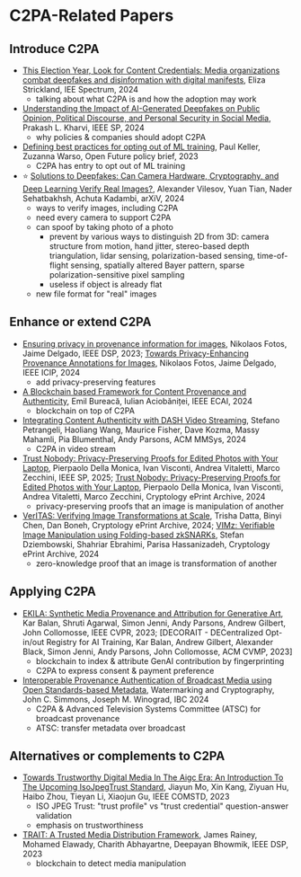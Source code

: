 # C2PA-Related Papers

## Introduce C2PA

- [This Election Year, Look for Content Credentials:
    Media organizations combat deepfakes and disinformation with
    digital manifests](https://ieeexplore.ieee.org/abstract/document/10380467),
    Eliza Strickland, IEE Spectrum, 2024
    - talking about what C2PA is and how the adoption may work
- [Understanding the Impact of AI-Generated Deepfakes on Public Opinion,
    Political Discourse, and Personal Security in
    Social Media](https://ieeexplore.ieee.org/abstract/document/10552098),
    Prakash L. Kharvi, IEEE SP, 2024
    - why policies & companies should adopt C2PA
- [Defining best practices for opting out of ML
    training](https://openfuture.eu/wp-content/uploads/2023/09/Best-_practices_for_optout_ML_training.pdf),
    Paul Keller, Zuzanna Warso, Open Future policy brief, 2023
    - C2PA has entry to opt out of ML training
- ⭐ [Solutions to Deepfakes: Can Camera Hardware, Cryptography, and
    Deep Learning Verify Real Images?](https://arxiv.org/abs/2407.04169),
    Alexander Vilesov, Yuan Tian, Nader Sehatbakhsh, Achuta Kadambi, arXiV,
    2024
    - ways to verify images, including C2PA
    - need every camera to support C2PA
    - can spoof by taking photo of a photo
        - prevent by various ways to distinguish 2D from 3D:
            camera structure from motion, hand jitter,
            stereo-based depth triangulation, lidar sensing,
            polarization-based sensing, time-of-flight sensing,
            spatially altered Bayer pattern,
            sparse polarization-sensitive pixel sampling
        - useless if object is already flat
    - new file format for "real" images

## Enhance or extend C2PA

- [Ensuring privacy in provenance information for
    images](https://2025.ic-dsp.org/wp-content/uploads/2023/05/DSP2023-48.pdf),
    Nikolaos Fotos, Jaime Delgado, IEEE DSP, 2023;
    [Towards Privacy-Enhancing Provenance Annotations for
    Images](https://ieeexplore.ieee.org/abstract/document/10647277),
    Nikolaos Fotos, Jaime Delgado, IEEE ICIP, 2024
    - add privacy-preserving features
- [A Blockchain based Framework for Content Provenance and
    Authenticity](https://ieeexplore.ieee.org/abstract/document/10607477),
    Emil Bureacă, Iulian Aciobăniței, IEEE ECAI, 2024
    - blockchain on top of C2PA
- [Integrating Content Authenticity with
    DASH Video Streaming](https://dl.acm.org/doi/abs/10.1145/3625468.3652198),
    Stefano Petrangeli, Haoliang Wang, Maurice Fisher, Dave Kozma,
    Massy Mahamli, Pia Blumenthal, Andy Parsons, ACM MMSys, 2024
    - C2PA in video stream
- [Trust Nobody: Privacy-Preserving Proofs for Edited Photos with Your
    Laptop](https://www.computer.org/csdl/proceedings-article/sp/2025/223600a014/21B7Q66yaAg),
    Pierpaolo Della Monica, Ivan Visconti, Andrea Vitaletti, Marco Zecchini,
    IEEE SP, 2025; [Trust Nobody: Privacy-Preserving Proofs for
    Edited Photos with Your Laptop](https://eprint.iacr.org/2024/1074),
    Pierpaolo Della Monica, Ivan Visconti, Andrea Vitaletti, Marco Zecchini,
    Cryptology ePrint Archive, 2024
    - privacy-preserving proofs that an image is manipulation of another
- [VerITAS:
    Verifying Image Transformations at
    Scale](https://eprint.iacr.org/2024/1066), Trisha Datta, Binyi Chen,
    Dan Boneh, Cryptology ePrint Archive, 2024; [VIMz:
    Verifiable Image Manipulation using Folding-based
    zkSNARKs](https://eprint.iacr.org/2024/1063), Stefan Dziembowski,
    Shahriar Ebrahimi, Parisa Hassanizadeh, Cryptology ePrint Archive, 2024
    - zero-knowledge proof that an image is transformation of another

## Applying C2PA

- [EKILA: Synthetic Media Provenance and Attribution for Generative
    Art](https://openaccess.thecvf.com/content/CVPR2023W/WMF/papers/Balan_EKILA_Synthetic_Media_Provenance_and_Attribution_for_Generative_Art_CVPRW_2023_paper.pdf),
    Kar Balan, Shruti Agarwal, Simon Jenni, Andy Parsons, Andrew Gilbert,
    John Collomosse, IEEE CVPR, 2023;
    [DECORAIT - DECentralized Opt-in/out Registry for AI Training, Kar Balan,
    Andrew Gilbert, Alexander Black, Simon Jenni, Andy Parsons,
    John Collomosse, ACM CVMP, 2023]
    - blockchain to index & attribute GenAI contribution by fingerprinting
    - C2PA to express consent & payment preference
- [Interoperable Provenance Authentication of
    Broadcast Media using Open Standards-based
    Metadata](https://arxiv.org/abs/2405.12336), Watermarking and Cryptography,
    John C. Simmons, Joseph M. Winograd, IBC 2024
    - C2PA & Advanced Television Systems Committee (ATSC) for
        broadcast provenance
    - ATSC: transfer metadata over broadcast

## Alternatives or complements to C2PA

- [Towards Trustworthy Digital Media In The Aigc Era:
    An Introduction To The Upcoming IsoJpegTrust
    Standard](https://ieeexplore.ieee.org/abstract/document/10353009),
    Jiayun Mo, Xin Kang, Ziyuan Hu, Haibo Zhou, Tieyan Li, Xiaojun Gu,
    IEEE COMSTD, 2023
    - ISO JPEG Trust: "trust profile" vs "trust credential"
        question-answer validation
    - emphasis on trustworthiness
- [TRAIT:
    A Trusted Media Distribution
    Framework](https://ieeexplore.ieee.org/abstract/document/10167909),
    James Rainey, Mohamed Elawady, Charith Abhayartne, Deepayan Bhowmik,
    IEEE DSP, 2023
    - blockchain to detect media manipulation
